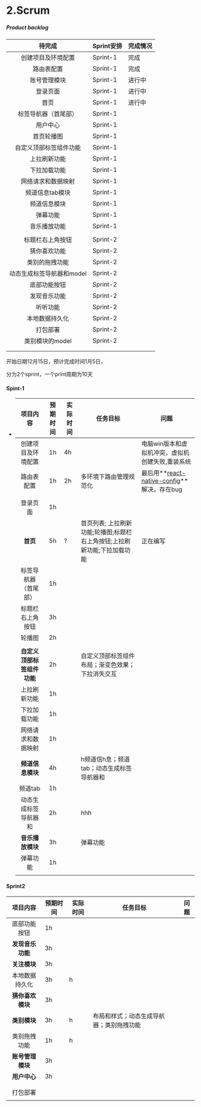 # 2.Scrum

#####  Product backlog

|          待完成           | Sprint安排 | 完成情况 |
| :-----------------------: | ---------- | -------- |
|    创建项目及环境配置     | Sprint-1   | 完成     |
|        路由表配置         | Sprint-1   | 完成     |
|       账号管理模块        | Sprint-1   | 进行中   |
|         登录页面          | Sprint-1   | 进行中   |
|           首页            | Sprint-1   | 进行中   |
|   标签导航器（首尾部）    | Sprint-1   |          |
|         用户中心          | Sprint-1   |          |
|        首页轮播图         | Sprint-1   |          |
|  自定义顶部标签组件功能   | Sprint-1   |          |
|       上拉刷新功能        | Sprint-1   |          |
|       下拉加载功能        | Sprint-1   |          |
|    网络请求和数据映射     | Sprint-1   |          |
|      频道信息tab模块      | Sprint-1   |          |
|       频道信息模块        | Sprint-1   |          |
|         弹幕功能          | Sprint-1   |          |
|       音乐播放功能        | Sprint-1   |          |
|                           |            |          |
|     标题栏右上角按钮      | Sprint-2   |          |
|       猜你喜欢功能        | Sprint-2   |          |
|      类别的拖拽功能       | Sprint-2   |          |
| 动态生成标签导航器和model | Sprint-2   |          |
|       底部功能按钮        | Sprint-2   |          |
|       发现音乐功能        | Sprint-2   |          |
|         听听功能          | Sprint-2   |          |
|      本地数据持久化       | Sprint-2   |          |
|         打包部署          | Sprint-2   |          |
|      类别模块的model      | Sprint-2   |          |
|                           |            |          |
|                           |            |          |

开始日期12月15日，预计完成时间1月5日，

分为2个sprint，一个print周期为10天





#### Spint-1

- |          项目内容          | 预期时间 | 实际时间 | 任务目标                                                     | 问题                                                         |
  | :------------------------: | :------: | -------- | ------------------------------------------------------------ | ------------------------------------------------------------ |
  |     创建项目及环境配置     |    1h    | 4h       |                                                              | 电脑win版本和虚拟机冲突，虚拟机创建失败,重装系统             |
  |         路由表配置         |    1h    | 2h       | 多环境下路由管理规范化                                       | 最后用**[react-native-config](https://github.com/luggit/react-native-config)**解决，存在bug |
  |                            |          |          |                                                              |                                                              |
  |          登录页面          |    1h    |          |                                                              |                                                              |
  |          **首页**          |    5h    | ?        | 首页列表; 上拉刷新功能;轮播图;标题栏右上角按钮;上拉刷新功能;下拉加载功能 | 正在编写                                                     |
  |    标签导航器（首尾部）    |    1h    |          |                                                              |                                                              |
  |      标题栏右上角按钮      |    3h    |          |                                                              |                                                              |
  |           轮播图           |    2h    |          |                                                              |                                                              |
  |                            |          |          |                                                              |                                                              |
  | **自定义顶部标签组件功能** |    2h    |          | 自定义顶部标签组件布局；渐变色效果；下拉消失交互             |                                                              |
  |        上拉刷新功能        |    1h    |          |                                                              |                                                              |
  |        下拉加载功能        |    1h    |          |                                                              |                                                              |
  |     网络请求和数据映射     |    1h    |          |                                                              |                                                              |
  |      **频道信息模块**      |    4h    |          | h频道信h息；频道tab；动态生成标签导航器和                    |                                                              |
  |          频道tab           |    1h    |          |                                                              |                                                              |
  |    动态生成标签导航器和    |    2h    |          | hhh                                                          |                                                              |
  |      **音乐播放模块**      |    3h    |          | 弹幕功能                                                     |                                                              |
  |          弹幕功能          |    1h    |          |                                                              |                                                              |
  |                            |          |          |                                                              |                                                              |






#### Sprint2

|     项目内容     | 预期时间 | 实际时间 | 任务目标                                 | 问题 |
| :--------------: | -------- | -------- | ---------------------------------------- | ---- |
|   底部功能按钮   | 1h       |          |                                          |      |
| **发现音乐功能** | 3h       |          |                                          |      |
|   **关注模块**   | 3h       |          |                                          |      |
|  本地数据持久化  | 3h       | h        |                                          |      |
| **猜你喜欢模块** | 3h       |          |                                          |      |
|   **类别模块**   | 3h       | h        | 布局和样式；动态生成导航器；类别拖拽功能 |      |
|   类别拖拽功能   | 1h       | h        |                                          |      |
| **账号管理模块** | 3h       |          |                                          |      |
|   **用户中心**   | 3h       |          |                                          |      |
|                  |          |          |                                          |      |
|                  |          |          |                                          |      |
|     打包部署     |          |          |                                          |      |
|                  |          |          |                                          |      |



#### 

